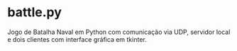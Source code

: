 # battle.py
Jogo de Batalha Naval em Python com comunicação via UDP, servidor local e dois clientes com interface gráfica em tkinter.
